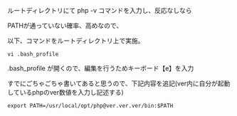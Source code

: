 ルートディレクトリにて
php -v コマンドを入力し、反応なしなら

PATHが通っていない確率、高めなので、

以下、コマンドをルートディレクトリ上で実施。

`vi .bash_profile`

.bash_profile が開くので、編集を行うためキーボード【e】を入力

すでにごちゃごちゃ書いてあると思うので、下記内容を追記(ver内に自分が起動しているphpのver数値を入力し記述する)

`export PATH=/usr/local/opt/php@ver.ver.ver/bin:$PATH`
